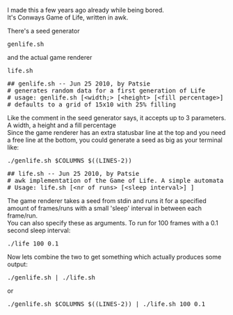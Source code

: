I made this a few years ago already while being bored.<br>
It's Conways Game of Life, written in awk.<br>
<p>
There's a seed generator <pre>genlife.sh</pre> and the actual game renderer <pre>life.sh</pre>
<p>
<pre>
## genlife.sh -- Jun 25 2010, by Patsie
# generates random data for a first generation of Life
# usage: genlife.sh [&lt;width;&gt; [&lt;height&gt; [&lt;fill percentage&gt;] ] ]
# defaults to a grid of 15x10 with 25% filling
</pre>
<p>
Like the comment in the seed generator says, it accepts up to 3 parameters. A width, a height and a fill percentage<br>
Since the game renderer has an extra statusbar line at the top and you need a free line at the bottom, you could generate a seed as big as your terminal like:<br>
<pre>
./genlife.sh $COLUMNS $((LINES-2))
</pre>
<p>
<pre>
## life.sh -- Jun 25 2010, by Patsie
# awk implementation of the Game of Life. A simple automata
# Usage: life.sh [&lt;nr of runs&gt; [&lt;sleep interval&gt;] ]
</pre>
<p>
The game renderer takes a seed from stdin and runs it for a specified amount of frames/runs with a small 'sleep' interval in between each frame/run.<br>
You can also specify these as arguments. To run for 100 frames with a 0.1 second sleep interval:<br>
<pre>
./life 100 0.1
</pre>
<p>
Now lets combine the two to get something which actually produces some output:<br>
<pre>
./genlife.sh | ./life.sh
</pre>
or<br>
<pre>
./genlife.sh $COLUMNS $((LINES-2)) | ./life.sh 100 0.1
</pre>

